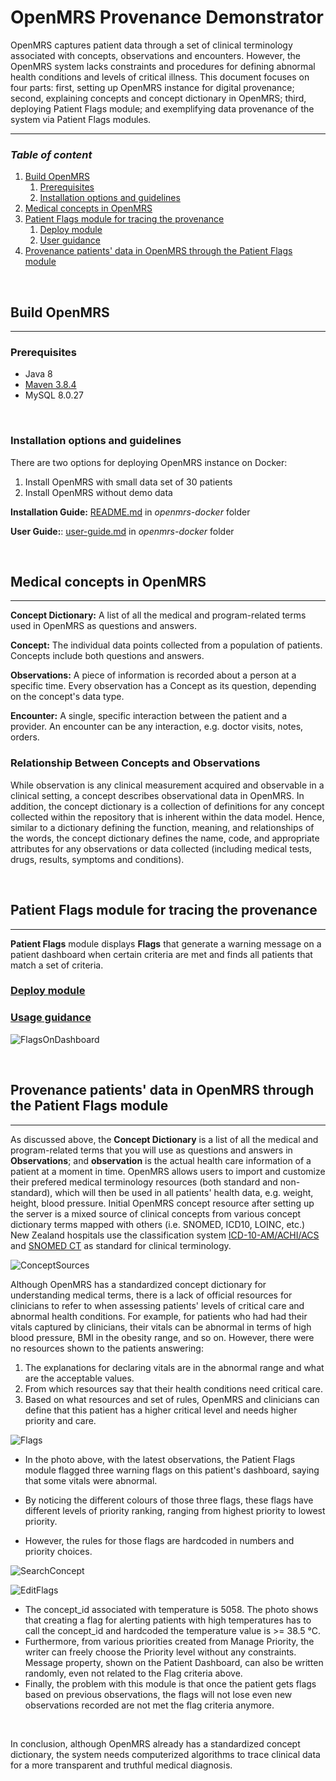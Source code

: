 # OpenMRS Provenance Demonstrator

OpenMRS captures patient data through a set of clinical terminology associated with concepts, observations and encounters. However, the OpenMRS system lacks constraints and procedures for defining abnormal health conditions and levels of critical illness. This document focuses on four parts: first, setting up OpenMRS instance for digital provenance; second, explaining concepts and concept dictionary in OpenMRS; third, deploying Patient Flags module; and exemplifying data provenance of the system via Patient Flags modules.

---

### *Table of content*

  1. [Build OpenMRS](#build-openmrs)
     1. [Prerequisites](#prerequisites)
     2. [Installation options and guidelines](#installation-options-and-guidelines)
  2. [Medical concepts in OpenMRS](#-medical-concepts-in-openmrs)
  3. [Patient Flags module for tracing the provenance](#patient-flags-module-for-tracing-the-provenance)
       1. [Deploy module](#deploy-module)
       2. [User guidance](#user-guidance)
  4. [Provenance patients' data in OpenMRS through the Patient Flags module](#-provenance-patients-data-in-openmrs-through-the-patient-flags-module)

<br>

## **Build OpenMRS**

---

### **Prerequisites**

- Java 8
- [Maven 3.8.4](https://maven.apache.org/download.cgi)
- MySQL 8.0.27

<br>

### **Installation options and guidelines**

There are two options for deploying OpenMRS instance on Docker:

1. Install OpenMRS with small data set of 30 patients
2. Install OpenMRS without demo data

**Installation Guide:** [README.md](openmrs-docker\README.md) in *openmrs-docker* folder

**User Guide:**: [user-guide.md](openmrs-docker\user-guide.md) in *openmrs-docker* folder

<br>

## **Medical concepts in OpenMRS**

---

**Concept Dictionary:** A list of all the medical and program-related terms used in OpenMRS as questions and answers.

**Concept:** The individual data points collected from a population of patients. Concepts include both questions and answers.

**Observations:** A piece of information is recorded about a person at a specific time. Every observation has a Concept as its question, depending on the concept's data type.

**Encounter:** A single, specific interaction between the patient and a provider. An encounter can be any interaction, e.g. doctor visits, notes, orders.

### **Relationship Between Concepts and Observations**

While observation is any clinical measurement acquired and observable in a clinical setting, a concept describes observational data in OpenMRS.
In addition, the concept dictionary is a collection of definitions for any concept collected within the repository that is inherent within the data model. Hence, similar to a dictionary defining the function, meaning, and relationships of the words, the concept dictionary defines the name, code, and appropriate attributes for any observations or data collected (including medical tests, drugs, results, symptoms and conditions).

<br>

## **Patient Flags module for tracing the provenance**

---
**Patient Flags** module displays **Flags** that generate a warning message on a patient dashboard when certain criteria are met and finds all patients that match a set of criteria.

### [**Deploy module**](patientflags-module/installation-guide.md)

### [**Usage guidance**](patientflags-module/usage-guide.md)

![FlagsOnDashboard](image/Patient%20Flags%20on%20Patient%20Dashboard.png)

<br>

## **Provenance patients' data in OpenMRS through the Patient Flags module**

---

As discussed above, the **Concept Dictionary** is a list of all the medical and program-related terms that you will use as questions and answers in **Observations**; and **observation** is the actual health care information of a patient at a moment in time. OpenMRS allows users to import and customize their prefered medical terminology resources (both standard and non-standard), which will then be used in all patients' health data, e.g. weight, height, blood pressure.
Initial OpenMRS concept resource after setting up the server is a mixed source of clinical concepts from various concept dictionary terms mapped with others (i.e. SNOMED, ICD10, LOINC, etc.) New Zealand hospitals use the classification system [ICD-10-AM/ACHI/ACS](https://www.health.govt.nz/nz-health-statistics/classification-and-terminology/icd-10-am-achi-acs) and [SNOMED CT](https://browser.ihtsdotools.org/?perspective=full&conceptId1=404684003&edition=MAIN/SNOMEDCT-NZ/2021-10-01&release=&languages=en,mi) as standard for clinical terminology.

![ConceptSources](image/Concept%20Sources.png)

Although OpenMRS has a standardized concept dictionary for understanding medical terms, there is a lack of official resources for clinicians to refer to when assessing patients' levels of critical care and abnormal health conditions.
For example, for patients who had had their vitals captured by clinicians, their vitals can be abnormal in terms of high blood pressure, BMI in the obesity range, and so on. However, there were no resources shown to the patients answering:

1. The explanations for declaring vitals are in the abnormal range and what are the acceptable values.
2. From which resources say that their health conditions need critical care.
3. Based on what resources and set of rules, OpenMRS and clinicians can define that this patient has a higher critical level and needs higher priority and care.

![Flags](image/Flags.png)

- In the photo above, with the latest observations, the Patient Flags module flagged three warning flags on this patient's dashboard, saying that some vitals were abnormal.

- By noticing the different colours of those three flags, these flags have different levels of priority ranking, ranging from highest priority to lowest priority.
- However, the rules for those flags are hardcoded in numbers and priority choices.

![SearchConcept](image/Search%20Concept%20in%20Concept%20Dictionary.png)

![EditFlags](image/screen.png)

- The concept_id associated with temperature is 5058. The photo shows that creating a flag for alerting patients with high temperatures has to call the concept_id and hardcoded the temperature value is >= 38.5 °C.
- Furthermore, from various priorities created from Manage Priority, the writer can freely choose the Priority level without any constraints. Message property, shown on the Patient Dashboard, can also be written randomly, even not related to the Flag criteria above.
- Finally, the problem with this module is that once the patient gets flags based on previous observations, the flags will not lose even new observations recorded are not met the flag criteria anymore.

<br>

In conclusion, although OpenMRS already has a standardized concept dictionary, the system needs computerized algorithms to trace clinical data for a more transparent and truthful medical diagnosis.
